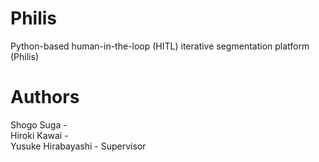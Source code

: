 # Philis <br>
Python-based human-in-the-loop (HITL) iterative segmentation platform (Philis) <br>
# Authors <br>

Shogo Suga - <br>
Hiroki Kawai - <br>
Yusuke Hirabayashi - Supervisor <br>
